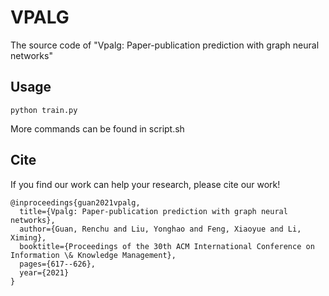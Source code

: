 # VPALG
The source code of "Vpalg: Paper-publication prediction with graph neural networks"

## Usage
```
python train.py
```
More commands can be found in script.sh

## Cite
If you find our work can help your research, please cite our work! <br>
```
@inproceedings{guan2021vpalg,
  title={Vpalg: Paper-publication prediction with graph neural networks},
  author={Guan, Renchu and Liu, Yonghao and Feng, Xiaoyue and Li, Ximing},
  booktitle={Proceedings of the 30th ACM International Conference on Information \& Knowledge Management},
  pages={617--626},
  year={2021}
}
```
